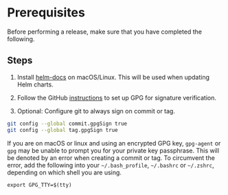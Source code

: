 # Prerequisites

Before performing a release, make sure that you have completed the following.

## Steps

1. Install [helm-docs](https://github.com/norwoodj/helm-docs) on macOS/Linux. This will be used when updating Helm charts.

2. Follow the GitHub [instructions](https://docs.github.com/en/authentication/managing-commit-signature-verification) to set up GPG for signature verification.

3. Optional: Configure git to always sign on commit or tag.

```bash
git config --global commit.gpgSign true
git config --global tag.gpgSign true
```

If you are on macOS or linux and using an encrypted GPG key, `gpg-agent` or `gpg` may be unable
to prompt you for your private key passphrase. This will be denoted by an error
when creating a commit or tag. To circumvent the error, add the following into
your `~/.bash_profile`, `~/.bashrc` or `~/.zshrc`, depending on which shell you are using.

```
export GPG_TTY=$(tty)
```